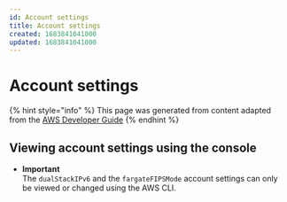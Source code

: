 ```yaml
---
id: Account settings
title: Account settings
created: 1683841041000
updated: 1683841041000
---
```

# Account settings

{% hint style="info" %}
This page was generated from content adapted from the [AWS Developer Guide](https://github.com/awsdocs/amazon-ecs-developer-guide.git)
{% endhint %}

## Viewing account settings using the console

- **Important**  
The `dualStackIPv6` and the `fargateFIPSMode` account settings can only be viewed or changed using the AWS CLI\.

